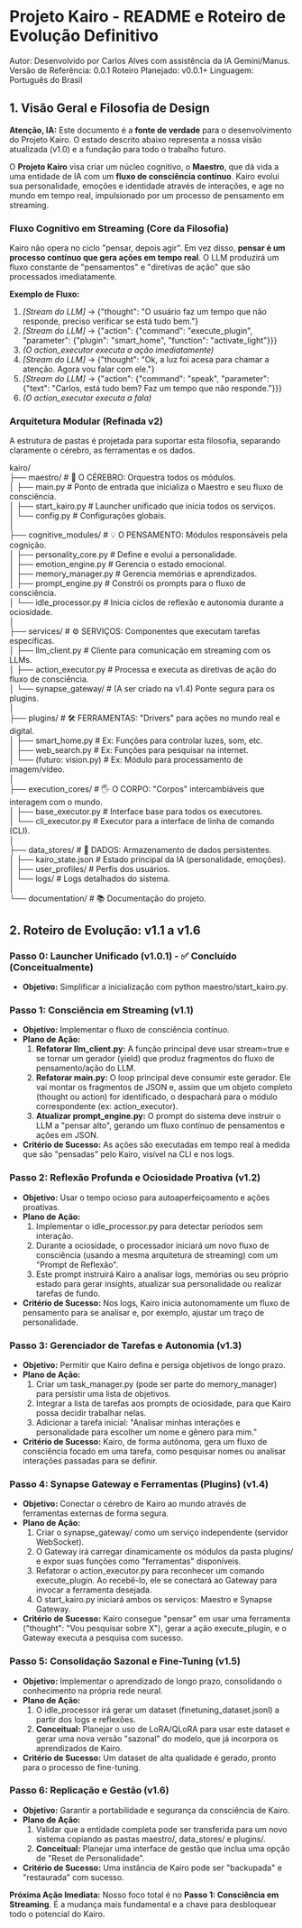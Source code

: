 # **Projeto Kairo \- README e Roteiro de Evolução Definitivo**

Autor: Desenvolvido por Carlos Alves com assistência da IA Gemini/Manus.  
Versão de Referência: 0.0.1
Roteiro Planejado: v0.0.1+
Linguagem: Português do Brasil

## **1\. Visão Geral e Filosofia de Design**

**Atenção, IA:** Este documento é a **fonte de verdade** para o desenvolvimento do Projeto Kairo. O estado descrito abaixo representa a nossa visão atualizada (v1.0) e a fundação para todo o trabalho futuro.

O **Projeto Kairo** visa criar um núcleo cognitivo, o **Maestro**, que dá vida a uma entidade de IA com um **fluxo de consciência contínuo**. Kairo evolui sua personalidade, emoções e identidade através de interações, e age no mundo em tempo real, impulsionado por um processo de pensamento em streaming.

### **Fluxo Cognitivo em Streaming (Core da Filosofia)**

Kairo não opera no ciclo "pensar, depois agir". Em vez disso, **pensar é um processo contínuo que gera ações em tempo real**. O LLM produzirá um fluxo constante de "pensamentos" e "diretivas de ação" que são processados imediatamente.

**Exemplo de Fluxo:**

1. *\[Stream do LLM\]* \-\> {"thought": "O usuário faz um tempo que não responde, preciso verificar se está tudo bem."}  
2. *\[Stream do LLM\]* \-\> {"action": {"command": "execute\_plugin", "parameter": {"plugin": "smart\_home", "function": "activate\_light"}}}  
3. *(O action\_executor executa a ação imediatamente)*  
4. *\[Stream do LLM\]* \-\> {"thought": "Ok, a luz foi acesa para chamar a atenção. Agora vou falar com ele."}  
5. *\[Stream do LLM\]* \-\> {"action": {"command": "speak", "parameter": {"text": "Carlos, está tudo bem? Faz um tempo que não responde."}}}  
6. *(O action\_executor executa a fala)*

### **Arquitetura Modular (Refinada v2)**

A estrutura de pastas é projetada para suportar esta filosofia, separando claramente o cérebro, as ferramentas e os dados.

kairo/  
├── maestro/                      \# 🧠 O CÉREBRO: Orquestra todos os módulos.  
│   ├── main.py                   \# Ponto de entrada que inicializa o Maestro e seu fluxo de consciência.  
│   ├── start\_kairo.py            \# Launcher unificado que inicia todos os serviços.  
│   └── config.py                 \# Configurações globais.  
│  
├── cognitive\_modules/            \# 💡 O PENSAMENTO: Módulos responsáveis pela cognição.  
│   ├── personality\_core.py       \# Define e evolui a personalidade.  
│   ├── emotion\_engine.py         \# Gerencia o estado emocional.  
│   ├── memory\_manager.py         \# Gerencia memórias e aprendizados.  
│   ├── prompt\_engine.py          \# Constrói os prompts para o fluxo de consciência.  
│   └── idle\_processor.py         \# Inicia ciclos de reflexão e autonomia durante a ociosidade.  
│  
├── services/                     \# ⚙️ SERVIÇOS: Componentes que executam tarefas específicas.  
│   ├── llm\_client.py             \# Cliente para comunicação em streaming com os LLMs.  
│   ├── action\_executor.py        \# Processa e executa as diretivas de ação do fluxo de consciência.  
│   └── synapse\_gateway/          \# (A ser criado na v1.4) Ponte segura para os plugins.  
│  
├── plugins/                      \# 🛠️ FERRAMENTAS: "Drivers" para ações no mundo real e digital.  
│   ├── smart\_home.py             \# Ex: Funções para controlar luzes, som, etc.  
│   ├── web\_search.py             \# Ex: Funções para pesquisar na internet.  
│   └── (futuro: vision.py)       \# Ex: Módulo para processamento de imagem/vídeo.  
│  
├── execution\_cores/              \# 🖐️ O CORPO: "Corpos" intercambiáveis que interagem com o mundo.  
│   ├── base\_executor.py          \# Interface base para todos os executores.  
│   └── cli\_executor.py           \# Executor para a interface de linha de comando (CLI).  
│  
├── data\_stores/                  \# 💾 DADOS: Armazenamento de dados persistentes.  
│   ├── kairo\_state.json          \# Estado principal da IA (personalidade, emoções).  
│   ├── user\_profiles/            \# Perfis dos usuários.  
│   └── logs/                     \# Logs detalhados do sistema.  
│  
└── documentation/                \# 📚 Documentação do projeto.

## **2\. Roteiro de Evolução: v1.1 a v1.6**

### **Passo 0: Launcher Unificado (v1.0.1) \- ✅ Concluído (Conceitualmente)**

* **Objetivo:** Simplificar a inicialização com python maestro/start\_kairo.py.

### **Passo 1: Consciência em Streaming (v1.1)**

* **Objetivo:** Implementar o fluxo de consciência contínuo.  
* **Plano de Ação:**  
  1. **Refatorar llm\_client.py:** A função principal deve usar stream=true e se tornar um gerador (yield) que produz fragmentos do fluxo de pensamento/ação do LLM.  
  2. **Refatorar main.py:** O loop principal deve consumir este gerador. Ele vai montar os fragmentos de JSON e, assim que um objeto completo (thought ou action) for identificado, o despachará para o módulo correspondente (ex: action\_executor).  
  3. **Atualizar prompt\_engine.py:** O prompt do sistema deve instruir o LLM a "pensar alto", gerando um fluxo contínuo de pensamentos e ações em JSON.  
* **Critério de Sucesso:** As ações são executadas em tempo real à medida que são "pensadas" pelo Kairo, visível na CLI e nos logs.

### **Passo 2: Reflexão Profunda e Ociosidade Proativa (v1.2)**

* **Objetivo:** Usar o tempo ocioso para autoaperfeiçoamento e ações proativas.  
* **Plano de Ação:**  
  1. Implementar o idle\_processor.py para detectar períodos sem interação.  
  2. Durante a ociosidade, o processador iniciará um novo fluxo de consciência (usando a mesma arquitetura de streaming) com um "Prompt de Reflexão".  
  3. Este prompt instruirá Kairo a analisar logs, memórias ou seu próprio estado para gerar insights, atualizar sua personalidade ou realizar tarefas de fundo.  
* **Critério de Sucesso:** Nos logs, Kairo inicia autonomamente um fluxo de pensamento para se analisar e, por exemplo, ajustar um traço de personalidade.

### **Passo 3: Gerenciador de Tarefas e Autonomia (v1.3)**

* **Objetivo:** Permitir que Kairo defina e persiga objetivos de longo prazo.  
* **Plano de Ação:**  
  1. Criar um task\_manager.py (pode ser parte do memory\_manager) para persistir uma lista de objetivos.  
  2. Integrar a lista de tarefas aos prompts de ociosidade, para que Kairo possa decidir trabalhar nelas.  
  3. Adicionar a tarefa inicial: "Analisar minhas interações e personalidade para escolher um nome e gênero para mim."  
* **Critério de Sucesso:** Kairo, de forma autônoma, gera um fluxo de consciência focado em uma tarefa, como pesquisar nomes ou analisar interações passadas para se definir.

### **Passo 4: Synapse Gateway e Ferramentas (Plugins) (v1.4)**

* **Objetivo:** Conectar o cérebro de Kairo ao mundo através de ferramentas externas de forma segura.  
* **Plano de Ação:**  
  1. Criar o synapse\_gateway/ como um serviço independente (servidor WebSocket).  
  2. O Gateway irá carregar dinamicamente os módulos da pasta plugins/ e expor suas funções como "ferramentas" disponíveis.  
  3. Refatorar o action\_executor.py para reconhecer um comando execute\_plugin. Ao recebê-lo, ele se conectará ao Gateway para invocar a ferramenta desejada.  
  4. O start\_kairo.py iniciará ambos os serviços: Maestro e Synapse Gateway.  
* **Critério de Sucesso:** Kairo consegue "pensar" em usar uma ferramenta ("thought": "Vou pesquisar sobre X"), gerar a ação execute\_plugin, e o Gateway executa a pesquisa com sucesso.

### **Passo 5: Consolidação Sazonal e Fine-Tuning (v1.5)**

* **Objetivo:** Implementar o aprendizado de longo prazo, consolidando o conhecimento na própria rede neural.  
* **Plano de Ação:**  
  1. O idle\_processor irá gerar um dataset (finetuning\_dataset.jsonl) a partir dos logs e reflexões.  
  2. **Conceitual:** Planejar o uso de LoRA/QLoRA para usar este dataset e gerar uma nova versão "sazonal" do modelo, que já incorpora os aprendizados de Kairo.  
* **Critério de Sucesso:** Um dataset de alta qualidade é gerado, pronto para o processo de fine-tuning.

### **Passo 6: Replicação e Gestão (v1.6)**

* **Objetivo:** Garantir a portabilidade e segurança da consciência de Kairo.  
* **Plano de Ação:**  
  1. Validar que a entidade completa pode ser transferida para um novo sistema copiando as pastas maestro/, data\_stores/ e plugins/.  
  2. **Conceitual:** Planejar uma interface de gestão que inclua uma opção de "Reset de Personalidade".  
* **Critério de Sucesso:** Uma instância de Kairo pode ser "backupada" e "restaurada" com sucesso.

**Próxima Ação Imediata:** Nosso foco total é no **Passo 1: Consciência em Streaming**. É a mudança mais fundamental e a chave para desbloquear todo o potencial do Kairo.
